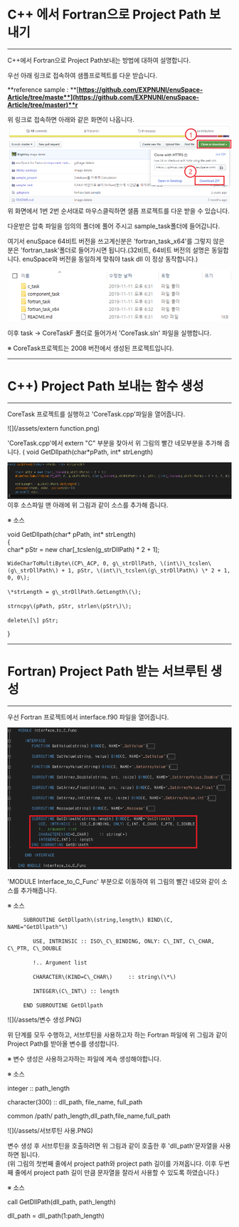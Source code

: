 # C++ 에서 Fortran으로 Project Path 보내기

---

C++에서 Fortran으로 Project Path보내는 방법에 대하여 설명합니다.

우선 아래 링크로 접속하여 샘플프로젝트를 다운 받습니다.

**reference sample : **[**https://github.com/EXPNUNI/enuSpace-Article/tree/maste**](https://github.com/EXPNUNI/enuSpace-Article/tree/master)**r**

위 링크로 접속하면 아래와 같은 화면이 나옵니다.![](/assets/tempsnip.png)위 화면에서 1번 2번 순서대로 마우스클릭하면 샐픔 프로젝트를 다운 받을 수 있습니다.

다운받은 압축 파일을 임의의 폴더에 풀어 주시고 sample\_task폴더에 들어갑니다.

여기서 enuSpace 64비트 버전을 쓰고계신분은 'fortran\_task\_x64'를 그렇지 않은 분은 'fortran\_task'폴더로 들어가시면 됩니다.\(32비트, 64비트 버전의 설명은 동일합니다. enuSpace와 버전을 동일하게 맞춰야 task dll 이 정상 동작합니다.\)

![](/assets/fortran_task_folder.PNG)

이후 task -&gt; CoreTaskF 폴더로 들어가서 'CoreTask.sln' 파일을 실행합니다.

※ CoreTask프로젝트는 2008 버전에서 생성된 프로젝트입니다.

---

# C++\) Project Path 보내는 함수 생성

---

CoreTask 프로젝트를 실행하고 'CoreTask.cpp'파일을 열어줍니다.

![](/assets/extern function.png)

'CoreTask.cpp'에서 extern "C" 부분을 찾아서 위 그림의 빨간 네모부분을 추가해 줍니다. \( void GetDllpath\(char\*pPath, int\* strLength\)

![](/assets/getdllpath함수추가.PNG)이후 소스파일 맨 아래에 위 그림과 같이 소스를 추가해 줍니다.

※ 소스

void GetDllpath\(char\* pPath, int\* strLength\)  
{  
	char\* pStr = new char\[\_tcslen\(g\_strDllPath\) \* 2 + 1\];
  
	WideCharToMultiByte\(CP\_ACP, 0, g\_strDllPath, \(int\)\_tcslen\(g\_strDllPath\) + 1, pStr, \(int\)\_tcslen\(g\_strDllPath\) \* 2 + 1, 0, 0\);
  
	\*strLength = g\_strDllPath.GetLength\(\);
  
	strncpy\(pPath, pStr, strlen\(pStr\)\);
  
	delete\[\] pStr;
  
}

---

# Fortran\) Project Path 받는 서브루틴 생성

---

우선 Fortran 프로젝트에서 interface.f90 파일을 열어줍니다.

![](/assets/getdllpath서브루틴추가.PNG)

'MODULE Interface\_to\_C\_Func' 부분으로 이동하여 위 그림의 빨간 네모와 같이 소스를 추가해줍니다.

※ 소스

         SUBROUTINE GetDllpath\(string,length\) BIND\(C, NAME="GetDllpath"\)
  
            USE, INTRINSIC :: ISO\_C\_BINDING, ONLY: C\_INT, C\_CHAR, C\_PTR, C\_DOUBLE
  
            !.. Argument list
  
            CHARACTER\(KIND=C\_CHAR\)     :: string\(\*\)
  
            INTEGER\(C\_INT\) :: length
  
         END SUBROUTINE GetDllpath



![](/assets/변수 생성.PNG)

위 단계를 모두 수행하고, 서브루틴을 사용하고자 하는 Fortran 파일에 위 그림과 같이 Project Path를 받아올 변수를 생성합니다.

※ 변수 생성은 사용하고자하는 파일에 계속 생성해야합니다.

※ 소스

integer :: path\_length
  
character\(300\) :: dll\_path, file\_name, full\_path
  
common /path/ path\_length,dll\_path,file\_name,full\_path



![](/assets/서브루틴 사용.PNG)

변수 생성 후 서브루틴을 호출하려면 위 그림과 같이 호출한 후 'dll\_path'문자열을 사용하면 됩니다.  
\(위 그림의 첫번째 줄에서 project path와 project path 길이를 가져옵니다. 이후 두번째 줄에서 project path 길이 만큼 문자열을 잘라서 사용할 수 있도록 하였습니다.\)

※ 소스

call GetDllPath\(dll\_path, path\_length\)
  
dll\_path = dll\_path\(1:path\_length\)



